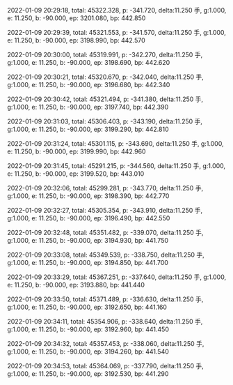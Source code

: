 2022-01-09 20:29:18, total: 45322.328, p: -341.720, delta:11.250 手, g:1.000, e: 11.250, b: -90.000, ep: 3201.080, bp: 442.850

2022-01-09 20:29:39, total: 45321.553, p: -341.570, delta:11.250 手, g:1.000, e: 11.250, b: -90.000, ep: 3198.990, bp: 442.570

2022-01-09 20:30:00, total: 45319.991, p: -342.270, delta:11.250 手, g:1.000, e: 11.250, b: -90.000, ep: 3198.690, bp: 442.620

2022-01-09 20:30:21, total: 45320.670, p: -342.040, delta:11.250 手, g:1.000, e: 11.250, b: -90.000, ep: 3196.680, bp: 442.340

2022-01-09 20:30:42, total: 45321.494, p: -341.380, delta:11.250 手, g:1.000, e: 11.250, b: -90.000, ep: 3197.740, bp: 442.390

2022-01-09 20:31:03, total: 45306.403, p: -343.190, delta:11.250 手, g:1.000, e: 11.250, b: -90.000, ep: 3199.290, bp: 442.810

2022-01-09 20:31:24, total: 45301.115, p: -343.690, delta:11.250 手, g:1.000, e: 11.250, b: -90.000, ep: 3199.990, bp: 442.960

2022-01-09 20:31:45, total: 45291.215, p: -344.560, delta:11.250 手, g:1.000, e: 11.250, b: -90.000, ep: 3199.520, bp: 443.010

2022-01-09 20:32:06, total: 45299.281, p: -343.770, delta:11.250 手, g:1.000, e: 11.250, b: -90.000, ep: 3198.390, bp: 442.770

2022-01-09 20:32:27, total: 45305.354, p: -343.910, delta:11.250 手, g:1.000, e: 11.250, b: -90.000, ep: 3196.490, bp: 442.550

2022-01-09 20:32:48, total: 45351.482, p: -339.070, delta:11.250 手, g:1.000, e: 11.250, b: -90.000, ep: 3194.930, bp: 441.750

2022-01-09 20:33:08, total: 45349.539, p: -338.750, delta:11.250 手, g:1.000, e: 11.250, b: -90.000, ep: 3194.850, bp: 441.700

2022-01-09 20:33:29, total: 45367.251, p: -337.640, delta:11.250 手, g:1.000, e: 11.250, b: -90.000, ep: 3193.880, bp: 441.440

2022-01-09 20:33:50, total: 45371.489, p: -336.630, delta:11.250 手, g:1.000, e: 11.250, b: -90.000, ep: 3192.650, bp: 441.160

2022-01-09 20:34:11, total: 45354.906, p: -338.640, delta:11.250 手, g:1.000, e: 11.250, b: -90.000, ep: 3192.960, bp: 441.450

2022-01-09 20:34:32, total: 45357.453, p: -338.060, delta:11.250 手, g:1.000, e: 11.250, b: -90.000, ep: 3194.260, bp: 441.540

2022-01-09 20:34:53, total: 45364.069, p: -337.790, delta:11.250 手, g:1.000, e: 11.250, b: -90.000, ep: 3192.530, bp: 441.290